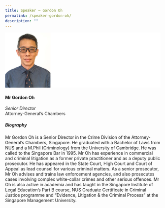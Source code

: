 ```yaml
---
title: Speaker – Gordon Oh
permalink: /speaker-gordon-oh/
description: ""
---
```

![](/images/Speakers/Gordon%20Oh.jpg)

#### **Mr Gordon Oh**

*Senior Director*  
Attorney-General’s Chambers

##### **Biography**
Mr Gordon Oh is a Senior Director in the Crime Division of the Attorney-General’s Chambers, Singapore. He graduated with a Bachelor of Laws from NUS and a M.Phil (Criminology) from the University of Cambridge. He was called to the Singapore Bar in 1995. Mr Oh has experience in commercial and criminal litigation as a former private practitioner and as a deputy public prosecutor. He has appeared in the State Court, High Court and Court of Appeal as lead counsel for various criminal matters. As a senior prosecutor, Mr Oh advises and trains law enforcement agencies, and also prosecutes cases involving complex white-collar crimes and other serious offences. Mr Oh is also active in academia and has taught in the Singapore Institute of Legal Education’s Part B course, NUS Graduate Certificate in Criminal Justice programme and “Evidence, Litigation & the Criminal Process” at the Singapore Management University.
